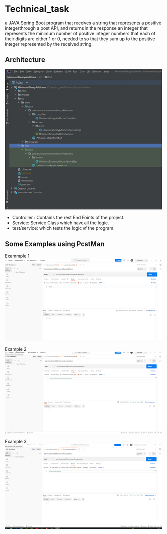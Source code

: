 # Technical_task

a JAVA Spring Boot program that receives a string that represents a positive integerthrough a
post API, and returns in the response an integer that represents the minimum number of positive
integer numbers that each of their digits are either 1 or 0, needed to so that they sum up to the
positive integer represented by the received string.

## Architecture
![](images/architecture.PNG)

* Controller : Contains the rest End Points of the project.
* Service: Service Class which have all the logic.
* test/service: which tests the logic of the program.

## Some Examples using PostMan

Exammple 1
![](images/example1.PNG)

Example 2
![](images/example2.PNG)

Example 3
![](images/example3.PNG)
